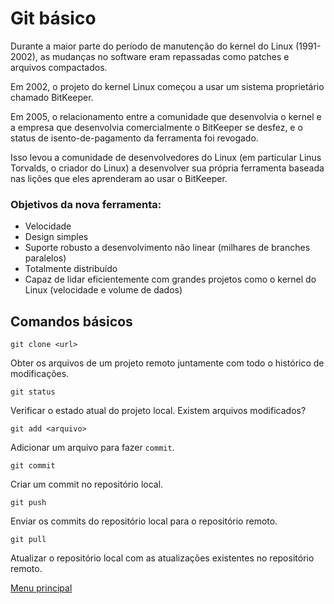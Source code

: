 # Git básico

Durante a maior parte do período de manutenção do kernel do Linux (1991-2002), as mudanças no software eram repassadas como patches e arquivos compactados. 

Em 2002, o projeto do kernel Linux começou a usar um sistema proprietário chamado BitKeeper.

Em 2005, o relacionamento entre a comunidade que desenvolvia o kernel e a empresa que desenvolvia comercialmente o BitKeeper se desfez, 
e o status de isento-de-pagamento da ferramenta foi revogado. 

Isso levou a comunidade de desenvolvedores do Linux (em particular Linus Torvalds, o criador do Linux) a desenvolver sua própria ferramenta 
baseada nas lições que eles aprenderam ao usar o BitKeeper.

### Objetivos da nova ferramenta:

- Velocidade
- Design simples
- Suporte robusto a desenvolvimento não linear (milhares de branches paralelos)
- Totalmente distribuído
- Capaz de lidar eficientemente com grandes projetos como o kernel do Linux (velocidade e volume de dados)

## Comandos básicos

`git clone <url>`

Obter os arquivos de um projeto remoto juntamente com todo o histórico de modificações.

`git status`

Verificar o estado atual do projeto local.
Existem arquivos modificados?

`git add <arquivo>`

Adicionar um arquivo para fazer `commit`.

`git commit`

Criar um commit no repositório local.

`git push`

Enviar os commits do repositório local para o repositório remoto.

`git pull`

Atualizar o repositório local com as atualizações existentes no repositório remoto.

[Menu principal](https://bitbucket.org/devs-operandbr/operand-is-cool/src/master/README.md)